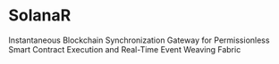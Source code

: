 # SolanaR
Instantaneous Blockchain Synchronization Gateway for Permissionless Smart Contract Execution and Real-Time Event Weaving Fabric
